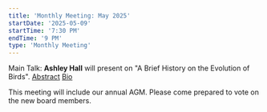 ```yaml
---
title: 'Monthly Meeting: May 2025'
startDate: '2025-05-09'
startTime: '7:30 PM'
endTime: '9 PM'
type: 'Monthly Meeting'
---
```


Main Talk: **Ashley Hall** will present on "A Brief History on the Evolution of Birds". [Abstract](/presentationAbstracts/2025/ashleyHallAbstract.pdf) [Bio](/presentationAbstracts/2025/ashleyHallBio.pdf)

This meeting will include our annual AGM. Please come prepared to vote on the new board members.
